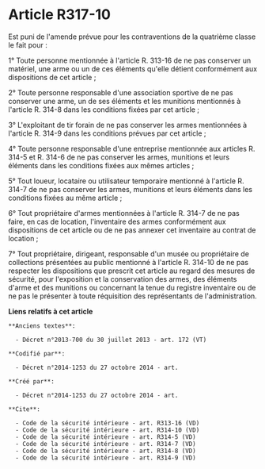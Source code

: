 # Article R317-10

Est puni de l'amende prévue pour les contraventions de la quatrième classe le fait pour : 

1° Toute personne mentionnée à l'article R. 313-16 de ne pas conserver un matériel, une arme ou un de ces éléments qu'elle
détient conformément aux dispositions de cet article ; 

2° Toute personne responsable d'une association sportive de ne pas conserver une arme, un de ses éléments et les munitions
mentionnés à l'article R. 314-8 dans les conditions fixées par cet article ; 

3° L'exploitant de tir forain de ne pas conserver les armes mentionnées à l'article R. 314-9 dans les conditions prévues par
cet article ; 

4° Toute personne responsable d'une entreprise mentionnée aux articles R. 314-5 et R. 314-6 de ne pas conserver les armes,
munitions et leurs éléments dans les conditions fixées aux mêmes articles ; 

5° Tout loueur, locataire ou utilisateur temporaire mentionné à l'article R. 314-7 de ne pas conserver les armes, munitions
et leurs éléments dans les conditions fixées au même article ; 

6° Tout propriétaire d'armes mentionnées à l'article R. 314-7 de ne pas faire, en cas de location, l'inventaire des armes
conformément aux dispositions de cet article ou de ne pas annexer cet inventaire au contrat de location ; 

7° Tout propriétaire, dirigeant, responsable d'un musée ou propriétaire de collections présentées au public mentionné à
l'article R. 314-10 de ne pas respecter les dispositions que prescrit cet article au regard des mesures de sécurité, pour
l'exposition et la conservation des armes, des éléments d'arme et des munitions ou concernant la tenue du registre inventaire
ou de ne pas le présenter à toute réquisition des représentants de l'administration.

**Liens relatifs à cet article**

	**Anciens textes**:

	  - Décret n°2013-700 du 30 juillet 2013 - art. 172 (VT)

	**Codifié par**:

	  - Décret n°2014-1253 du 27 octobre 2014 - art.

	**Créé par**:

	  - Décret n°2014-1253 du 27 octobre 2014 - art.

	**Cite**:

	  - Code de la sécurité intérieure - art. R313-16 (VD)
	  - Code de la sécurité intérieure - art. R314-10 (VD)
	  - Code de la sécurité intérieure - art. R314-5 (VD)
	  - Code de la sécurité intérieure - art. R314-7 (VD)
	  - Code de la sécurité intérieure - art. R314-8 (VD)
	  - Code de la sécurité intérieure - art. R314-9 (VD)
